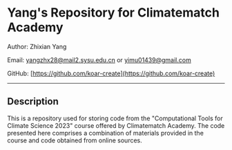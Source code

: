 # **Yang's Repository for Climatematch Academy**

Author: Zhixian Yang

Email: [yangzhx28@mail2.sysu.edu.cn](mailto:yangzhx28@mail2.sysu.edu.cn) or [yimu01439@gmail.com](mailto:yimu01439@gmail.com)

GitHub: [https://github.com/koar-create](https://github.com/koar-create)


---



## **Description**

This is a repository used for storing code from the "Computational Tools for Climate Science 2023" course offered by Climatematch Academy. The code presented here comprises a combination of materials provided in the course and code obtained from online sources.
